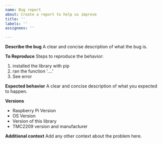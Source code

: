 ```yaml
---
name: Bug report
about: Create a report to help us improve
title: ''
labels: ''
assignees: ''

---
```


**Describe the bug**
A clear and concise description of what the bug is.

**To Reproduce**
Steps to reproduce the behavior:
1. installed the library with pip
2. ran the function '....'
4. See error

**Expected behavior**
A clear and concise description of what you expected to happen.

**Versions**
- Raspberry Pi Version
- OS Version
- Version of this library
- TMC2209 version and manufacturer

**Additional context**
Add any other context about the problem here.
